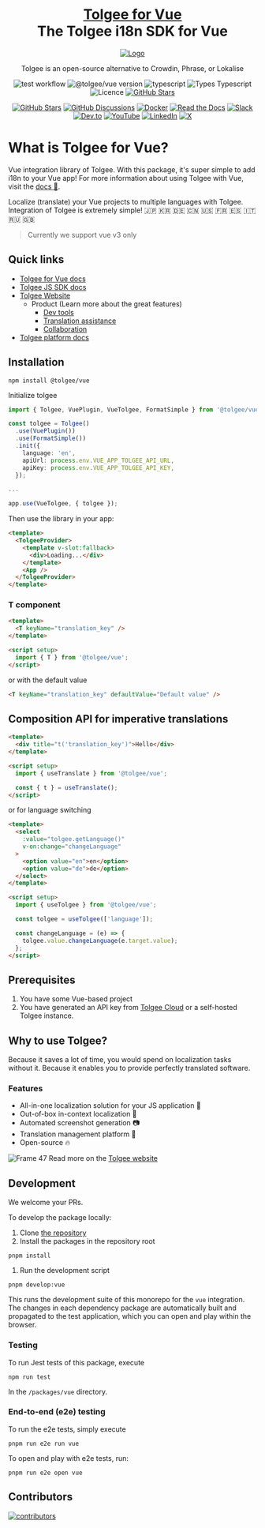 <!-- This file was generated using pnpm generate-readmes script 
        
        Don't edit this file. Edit the README.md.njk. Macros can be found in readmeMacros/macros.njk
        
        -->

<h1 align="center" style="border-bottom: none">
    <b>
        <a href="https://tolgee.io">Tolgee for Vue</a><br>
    </b>
    The Tolgee i18n SDK for Vue
    <br>
</h1>

<div align="center">

[![Logo](https://user-images.githubusercontent.com/18496315/188628892-33fcc282-26f1-4035-8105-95952bd93de9.svg)](https://tolgee.io)

Tolgee is an open-source alternative to Crowdin, Phrase, or Lokalise

![test workflow](https://github.com/tolgee/tolgee-js/actions/workflows/test.yml/badge.svg)  ![@tolgee/vue version](https://img.shields.io/npm/v/@tolgee/vue?label=@tolgee/vue) 
![typescript](https://img.shields.io/github/languages/top/tolgee/tolgee-js)
![Types Typescript](https://img.shields.io/badge/Types-Typescript-blue)
![Licence](https://img.shields.io/github/license/tolgee/tolgee-js)
[![GitHub Stars](https://img.shields.io/github/stars/tolgee/tolgee-js?style=social&label=Tolgee%20JS)](https://github.com/tolgee/tolgee-js)

[![GitHub Stars](https://img.shields.io/github/stars/tolgee/tolgee-platform?style=social&label=Tolgee%20Platform)](https://github.com/tolgee/tolgee-platform)
[![GitHub Discussions](https://img.shields.io/github/discussions/tolgee/tolgee-platform)](https://github.com/tolgee/tolgee-platform/discussions)
[![Docker](https://img.shields.io/badge/Docker-2496ED?logo=docker&logoColor=fff)](https://hub.docker.com/repository/docker/tolgee/tolgee)
[![Read the Docs](https://img.shields.io/badge/Read%20the%20Docs-8CA1AF?logo=readthedocs&logoColor=fff)](https://docs.tolgee.io/)
[![Slack](https://img.shields.io/badge/Slack-4A154B?logo=slack&logoColor=fff)](https://join.slack.com/t/tolgeecommunity/shared_invite/zt-2zp55d175-_agXTfKKVbf1BYXlKlmwbA)
[![Dev.to](https://img.shields.io/badge/Dev.to-tolgee_i18n?logo=devdotto&logoColor=white)](https://dev.to/tolgee_i18n)
[![YouTube](https://img.shields.io/badge/YouTube-%23FF0000.svg?logo=YouTube&logoColor=white)](https://www.youtube.com/@tolgee)
[![LinkedIn](https://custom-icon-badges.demolab.com/badge/LinkedIn-0A66C2?logo=linkedin-white&logoColor=fff)](https://www.linkedin.com/company/tolgee/)
[![X](https://img.shields.io/badge/X-%23000000.svg?logo=X&logoColor=white)](https://x.com/Tolgee_i18n)

</div>




# What is Tolgee for Vue?
Vue integration library of Tolgee. With this package, it's super simple to add i18n to your Vue app!
For more information about using Tolgee with Vue, visit the [docs 📖](https://tolgee.io/integrations/svelte).

Localize (translate) your Vue projects to multiple languages with Tolgee.
Integration of Tolgee is extremely simple! 🇯🇵 🇰🇷 🇩🇪 🇨🇳 🇺🇸 🇫🇷 🇪🇸 🇮🇹 🇷🇺 🇬🇧

> Currently we support vue v3 only


## Quick links
- [Tolgee for Vue docs](https://tolgee.io/js-sdk/5.0.0-alpha.1/integrations/vue/installation)
- [Tolgee JS SDK docs](https://tolgee.io/js-sdk)
- [Tolgee Website](https://tolgee.io)
    - Product (Learn more about the great features)
        - [Dev tools](https://tolgee.io/features/dev-tools)
        - [Translation assistance](https://tolgee.io/features/translation-assistance)
        - [Collaboration](https://tolgee.io/features/collaboration)
- [Tolgee platform docs](https://tolgee.io/platform)
  


## Installation

```
npm install @tolgee/vue
```


Initialize tolgee

```ts
import { Tolgee, VuePlugin, VueTolgee, FormatSimple } from '@tolgee/vue';

const tolgee = Tolgee()
  .use(VuePlugin())
  .use(FormatSimple())
  .init({
    language: 'en',
    apiUrl: process.env.VUE_APP_TOLGEE_API_URL,
    apiKey: process.env.VUE_APP_TOLGEE_API_KEY,
  });

...

app.use(VueTolgee, { tolgee });
```

Then use the library in your app:

```html
<template>
  <TolgeeProvider>
    <template v-slot:fallback>
      <div>Loading...</div>
    </template>
    <App />
  </TolgeeProvider>
</template>
```



### T component

```html
<template>
  <T keyName="translation_key" />
</template>

<script setup>
  import { T } from '@tolgee/vue';
</script>
```

or with the default value

```html
<T keyName="translation_key" defaultValue="Default value" />
```

## Composition API for imperative translations

```html
<template>
  <div title="t('translation_key')">Hello</div>
</template>

<script setup>
  import { useTranslate } from '@tolgee/vue';

  const { t } = useTranslate();
</script>
```

or for language switching

```html
<template>
  <select
    :value="tolgee.getLanguage()"
    v-on:change="changeLanguage"
  >
    <option value="en">en</option>
    <option value="de">de</option>
  </select>
</template>

<script setup>
  import { useTolgee } from '@tolgee/vue';

  const tolgee = useTolgee(['language']);

  const changeLanguage = (e) => {
    tolgee.value.changeLanguage(e.target.value);
  };
</script>
```


## Prerequisites

1. You have some Vue-based project
2. You have generated an API key from [Tolgee Cloud](https://app.tolgee.io) or a self-hosted Tolgee instance.
   


## Why to use Tolgee?
Because it saves a lot of time, you would spend on localization tasks without it. Because it enables you to provide perfectly translated software.

### Features

- All-in-one localization solution for your JS application 🙌
- Out-of-box in-context localization 🎉
- Automated screenshot generation 📷
- Translation management platform 🎈
- Open-source 🔥

![Frame 47](https://user-images.githubusercontent.com/18496315/188637819-ac4eb02d-7859-4ca8-9807-27818a52782d.png)
Read more on the [Tolgee website](https://tolgee.io)


## Development

We welcome your PRs.

To develop the package locally:
1. Clone [the repository](https://github.com/tolgee/tolgee-js)
1. Install the packages in the repository root
```
pnpm install
```


1. Run the development script
```
pnpm develop:vue
```
This runs the development suite of this monorepo for the `vue` integration. The changes in each dependency package are
automatically built and propagated to the test application, which you can open and play within the browser.




### Testing

To run Jest tests of this package, execute
```
npm run test
```
In the `/packages/vue` directory.




### End-to-end (e2e) testing
To run the e2e tests, simply execute
```
pnpm run e2e run vue
```

To open and play with e2e tests, run:
```
pnpm run e2e open vue
```



## Contributors

<a href="https://github.com/tolgee/tolgee-platform/graphs/contributors">
  <img alt="contributors" src="https://contrib.rocks/image?repo=tolgee/tolgee-js"/>
</a>

